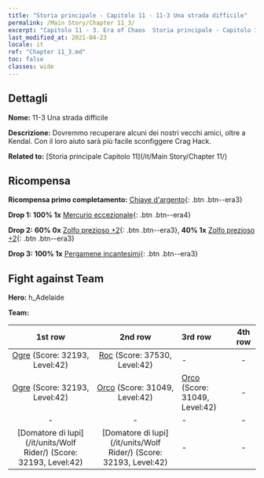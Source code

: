 ```yaml
---
title: "Storia principale - Capitolo 11 - 11-3 Una strada difficile"
permalink: /Main Story/Chapter 11_3/
excerpt: "Capitolo 11 - 3. Era of Chaos  Storia principale - Capitolo 11_3. 11-3 Una strada difficile"
last_modified_at: 2021-04-23
locale: it
ref: "Chapter 11_3.md"
toc: false
classes: wide
---
```


## Dettagli

 **Nome:** 11-3 Una strada difficile

 **Descrizione:** Dovremmo recuperare alcuni dei nostri vecchi amici, oltre a Kendal. Con il loro aiuto sarà più facile sconfiggere Crag Hack.

 **Related to:** [Storia principale Capitolo 11](/it/Main Story/Chapter 11/)

## Ricompensa

 **Ricompensa primo completamento:** [Chiave d'argento](/ItemsIT/con_693/){: .btn .btn--era3}

 **Drop 1:** **100% 1x** [Mercurio eccezionale](/ItemsIT/mat_35/){: .btn .btn--era4}

 **Drop 2:** **60% 0x** [Zolfo prezioso +2](/ItemsIT/mat_29/){: .btn .btn--era3}, **40% 1x** [Zolfo prezioso +2](/ItemsIT/mat_29/){: .btn .btn--era3}

 **Drop 3:** **100% 1x** [Pergamene incantesimi](/ItemsIT/con_694/){: .btn .btn--era3}


## Fight against Team
 **Hero:** h_Adelaide

 **Team:**


  | 1st row | 2nd row | 3rd row | 4th row |
  |:----:|:----:|:----|:----:|
  | [Ogre](/it/units/Ogre/) (Score: 32193, Level:42)  | [Roc](/it/units/Roc/) (Score: 37530, Level:42)  | - | - |
  | [Ogre](/it/units/Ogre/) (Score: 32193, Level:42)  | [Orco](/it/units/Orc/) (Score: 31049, Level:42)  | [Orco](/it/units/Orc/) (Score: 31049, Level:42)  | - |
  | - | - | - | - |
  | [Domatore di lupi](/it/units/Wolf Rider/) (Score: 32193, Level:42)  | [Domatore di lupi](/it/units/Wolf Rider/) (Score: 32193, Level:42)  | - | - |


